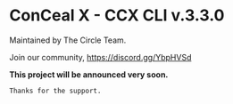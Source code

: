 
# ConCeal X - CCX CLI v.3.3.0

Maintained by The Circle Team.

Join our community, https://discord.gg/YbpHVSd

<b>This project will be announced very soon.</b>

```
Thanks for the support.
```
